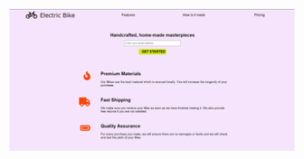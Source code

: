 ![image](https://github.com/nkp1111/fCC-Responsive-Web-Design/blob/main/product-landing-page/Product%20Landing%20Page.png?raw=true)
